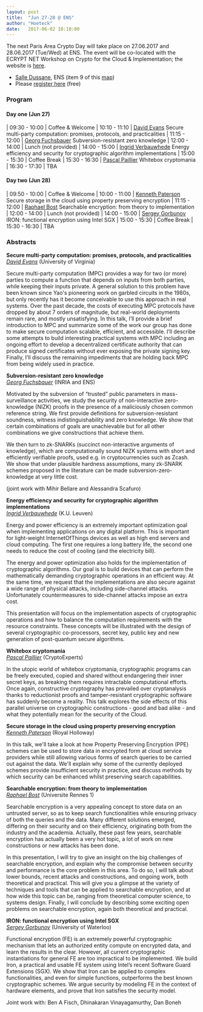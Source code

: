 ```yaml
---
layout: post
title:  "Jun 27-28 @ ENS"
author: "Hoeteck"
date:   2017-06-02 10:10:00
---
```


The next Paris Area Crypto Day will take place on 27.06.2017 and 28.06.2017 (Tue/Wed) at ENS. The event will be co-located with the ECRYPT NET Workshop on Crypto for the Cloud & Implementation; the website is [here](https://crypto-events.di.ens.fr/ecryptnet/).

* [Salle Dussane](http://www.di.ens.fr/CryptoAccess.html.en), ENS (item 9 of this [map](https://crypto-events.di.ens.fr/ecryptnet/docs/Plan_45ULM_RDC.pdf))
* Please [register here](https://docs.google.com/forms/d/e/1FAIpQLSeGa89lxTKtPi7BReaWC4x9Gl_p9HkqQESZKJVim0JRi2zlmg/viewform?entry.2092238618&entry.1135279802&entry.479301265&entry.1753222212=First+day+(June+27)&entry.1753222212=Second+day+(June+28)) (free)

### Program

#### Day one (Jun 27)

| 09:30&nbsp;-&nbsp;10:00 | Coffee & Welcome
| 10:10 - 11:10 | [David Evans](#DavEva) Secure multi-party computation: promises, protocols, and practicalities 
| 11:15 - 12:00 | [Georg Fuchsbauer](#GeoFuc) Subversion-resistant zero knowledge
| 12:00 - 14:00 | Lunch (not provided)
| 14:00 - 15:00 | [Ingrid Verbauwhede](#IngVer) Energy efficiency and security for cryptographic algorithm implementations
| 15:00 - 15:30 | Coffee Break
| 15:30 - 16:30 | [Pascal Paillier](#PasPai) Whitebox cryptomania
| 16:30 - 17:30 | TBA

#### Day two (Jun 28)

| 09:50&nbsp;-&nbsp;10:00 | Coffee & Welcome
| 10:00 - 11:00 | [Kenneth Paterson](#KenPat) Secure storage in the cloud using property preserving encryption
| 11:15 - 12:00 | [Raphael Bost](#RapBos) Searchable encryption: from theory to implementation
| 12:00 - 14:00 | Lunch (not provided)
| 14:00 - 15:00 | [Sergey Gorbunov](#SerGor) IRON: functional encryption using Intel SGX
| 15:00 - 15:30 | Coffee Break
| 15:30 - 16:30 | TBA

### Abstracts

**<a name="DavEva"></a>Secure multi-party computation: promises, protocols, and practicalities**<br>
*[David Evans](http://www.cs.virginia.edu/~evans/)* (University of Virginia)

Secure multi-party computation (MPC) provides a way for two (or more) parties to compute a function that depends on inputs from both parties, while keeping their inputs private. A general solution to this problem have been known since Yao's pioneering work on garbled circuits in the 1980s, but only recently has it become conceivable to use this approach in real systems. Over the past decade, the costs of executing MPC protocols have dropped by about 7 orders of magnitude, but real-world deployments remain rare, and mostly unsatisfying. In this talk, I’ll provide a brief introduction to MPC and summarize some of the work our group has done to make secure computation scalable, efficient, and accessible. I’ll describe some attempts to build interesting practical systems with MPC including an ongoing effort to develop a decentralized certificate authority that can produce signed certificates without ever exposing the private signing key. Finally, I’ll discuss the remaining impediments that are holding back MPC from being widely used in practice.

**<a name="GeoFuc"></a>Subversion-resistant zero knowledge**<br>
*[Georg Fuchsbauer](http://www.di.ens.fr/~fuchsbau/)* (INRIA and ENS)

Motivated by the subversion of “trusted” public parameters in mass-surveillance activities, we study the security of non-interactive zero-knowledge (NIZK) proofs in the presence of a maliciously chosen common reference string. We first provide definitions for subversion-resistant soundness, witness indistinguishability and zero knowledge. We show that certain combinations of goals are unachievable but for all other combinations we give constructions that achieve them.

We then turn to zk-SNARKs (succinct non-interactive arguments of knowledge), which are computationally sound NIZK systems with short and efficiently verifiable proofs, used e.g. in cryptocurrencies such as Zcash. We show that under plausible hardness assumptions, many zk-SNARK schemes proposed in the literature can be made subversion-zero-knowledge at very little cost.

(joint work with Mihir Bellare and Alessandra Scafuro)

**<a name="IngVer"></a>Energy efficiency and security for cryptographic algorithm implementations**<br>
*[Ingrid Verbauwhede](http://homes.esat.kuleuven.be/~iverbauw/)* (K.U. Leuven)

Energy and power efficiency is an extremely important optimization goal when implementing applications on any digital platform. This is important for light-weight InternetOfThings devices as well as high end servers and cloud computing. The first one requires a long battery life, the second one needs to reduce the cost of cooling (and the electricity bill).

The energy and power optimization also holds for the implementation of cryptographic algorithms. Our goal is to build devices that can perform the mathematically demanding cryptographic operations in an efficient way. At the same time, we request that the implementations are also secure against a wide range of physical attacks, including side-channel attacks. Unfortunately countermeasures to side-channel attacks impose an extra cost.

This presentation will focus on the implementation aspects of cryptographic operations and how to balance the computation requirements with the resource constraints. These concepts will be illustrated with the design of several cryptographic co-processors, secret key, public key and new generation of post-quantum secure algorithms.

**<a name="PasPai"></a>Whitebox cryptomania**<br>
*[Pascal Paillier](https://www.cryptoexperts.com/)* (CryptoExperts)

In the utopic world of whitebox cryptomania, cryptographic programs can be freely executed, copied and shared without endangering their inner secret keys, as breaking them requires intractable computational efforts. Once again, constructive cryptography has prevailed over cryptanalysis thanks to reductionist proofs and tamper-resistant cryptographic software has suddenly become a reality. This talk explores the side effects of this parallel universe on cryptographic constructions - good and bad alike - and what they potentially mean for the security of the Cloud.

**<a name="KenPat"></a>Secure storage in the cloud using property preserving encryption**<br>
*[Kenneth Paterson](http://www.isg.rhul.ac.uk/~kp/)* (Royal Holloway)

In this talk, we'll take a look at how Property Preserving Encryption (PPE) schemes can be used to store data in encrypted form at cloud service providers while still allowing various forms of search queries to be carried out against the data. We'll explain why some of the currently deployed schemes provide insufficient security in practice, and discuss methods by which security can be enhanced whilst preserving search capabilities.

**<a name="RapBos"></a>Searchable encryption: from theory to implementation**<br>
*[Raphael Bost](https://raphael.bost.fyi/)* (Universite Rennes 1)

Searchable encryption is a very appealing concept to store data on an untrusted server, so as to keep search functionalities while ensuring privacy of both the queries and the data.
Many different solutions emerged, differing on their security and on their efficiency, originating both from the industry and the academia. Actually, these past few years, searchable encryption has actually been a very hot topic, a lot of work on new constructions or new attacks has been done.

In this presentation, I will try to give an insight on the big challenges of searchable encryption, and explain why the compromise between security and performance is the core problem in this area.
To do so, I will talk about lower bounds, recent attacks and constructions, and ongoing work, both theoretical and practical. This will give you a glimpse at the variety of techniques and tools that can be applied to searchable encryption, and at how wide this topic can be, ranging from theoretical computer science, to systems design.
Finally, I will conclude by describing some exciting open problems on searchable encryption, again both theoretical and practical.

**<a name="SerGor"></a>IRON: functional encryption using Intel SGX**<br>
*[Sergey Gorbunov](https://cs.uwaterloo.ca/~sgorbuno/)* (University of Waterloo)

Functional encryption (FE) is an extremely powerful cryptographic mechanism that lets an authorized entity compute on encrypted data, and learn the results in the clear. However, all current cryptographic instantiations for general FE are too impractical to be implemented. We build Iron, a practical and usable FE system using Intel’s recent Software Guard Extensions (SGX). We show that Iron can be applied to complex functionalities, and even for simple functions, outperforms the best known cryptographic schemes. We argue security by modeling FE in the context of hardware elements, and prove that Iron satisfies the security model.

Joint work with: Ben A Fisch, Dhinakaran Vinayagamurthy, Dan Boneh
